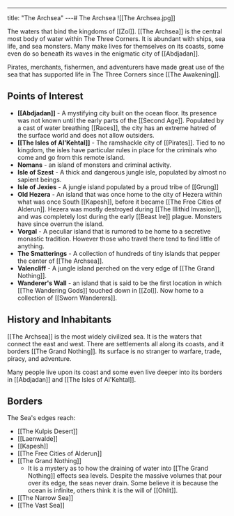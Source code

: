 ---
title: "The Archsea"
---# The Archsea
![[The Archsea.jpg]]

The waters that bind the kingdoms of [[Zol]]. [[The Archsea]] is the central most body of water within The Three Corners. It is abundant with ships, sea life, and sea monsters. Many make lives for themselves on its coasts, some even do so beneath its waves in the enigmatic city of [[Abdjadan]].

Pirates, merchants, fishermen, and adventurers have made great use of the sea that has supported life in The Three Corners since [[The Awakening]].

## Points of Interest
- **[[Abdjadan]]** - A mystifying city built on the ocean floor. Its presence was not known until the early parts of the [[Second Age]]. Populated by a cast of water breathing [[Races]], the city has an extreme hatred of the surface world and does not allow outsiders.
- **[[The Isles of Al'Kehtal]]** - The ramshackle city of [[Pirates]]. Tied to no kingdom, the isles have particular rules in place for the criminals who come and go from this remote island.
- **Nomans** - an island of monsters and criminal activity.
- **Isle of Szest** - A thick and dangerous jungle isle, populated by almost no sapient beings.
- **Isle of Jexies** - A jungle island populated by a proud tribe of [[Grung]]
- **Old Hezera** - An island that was once home to the city of Hezera within what was once South [[Kapesh]], before it became [[The Free Cities of Alderun]]. Hezera was mostly destroyed during [[The Illithid Invasion]], and was completely lost during the early [[Beast Ire]] plague. Monsters have since overrun the island.
- **Vorgal** - A peculiar island that is rumored to be home to a secretive monastic tradition. However those who travel there tend to find little of anything.
- **The Smatterings** - A collection of hundreds of tiny islands that pepper the center of [[The Archsea]].
- **Valencliff** - A jungle island perched on the very edge of [[The Grand Nothing]].
- **Wanderer's Wall** - an island that is said to be the first location in which [[The Wandering Gods]] touched down in [[Zol]]. Now home to a collection of [[Sworn Wanderers]].

## History and Inhabitants
[[The Archsea]] is the most widely civilized sea. It is the waters that connect the east and west. There are settlements all along its coasts, and it borders [[The Grand Nothing]]. Its surface is no stranger to warfare, trade, piracy, and adventure.

Many people live upon its coast and some even live deeper into its borders in [[Abdjadan]] and [[The Isles of Al'Kehtal]].

## Borders
The Sea's edges reach:
- [[The Kulpis Desert]]
- [[Laenwalde]]
- [[Kapesh]]
- [[The Free Cities of Alderun]]
- [[The Grand Nothing]]
	- It is a mystery as to how the draining of water into [[The Grand Nothing]] effects sea levels. Despite the massive volumes that pour over its edge, the seas never drain. Some believe it is because the ocean is infinite, others think it is the will of [[Ohlit]].
- [[The Narrow Sea]]
- [[The Vast Sea]]